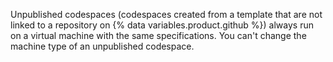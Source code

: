 Unpublished codespaces (codespaces created from a template that are not linked to a repository on {% data variables.product.github %}) always run on a virtual machine with the same specifications. You can't change the machine type of an unpublished codespace.
